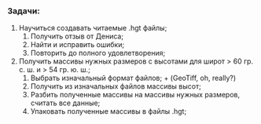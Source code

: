 ### Задачи:
1. Научиться создавать читаемые .hgt файлы;
   1. Получить отзыв от Дениса;
   2. Найти и исправить ошибки;
   3. Повторить до полного удовлетворения;
2. Получить массивы нужных размеров с высотами для широт > 60 гр. с. ш. и > 54 гр. ю. ш.;
   1. Выбрать изначальный формат файлов; + (GeoTiff, oh, really?)
   2. Получить из изначальных файлов массивы высот;
   3. Разбить полученные массивы на массивы нужных размеров, считать все данные;
   4. Упаковать полученные массивы в файлы .hgt;